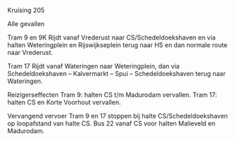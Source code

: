 Kruising 205

Alle gevallen

Tram 9 en 9K
Rijdt vanaf Vrederust naar CS/Schedeldoekshaven en via halten Weteringplein en Rijswijkseplein terug naar HS en dan normale route naar Vrederust.

Tram 17
Rijdt vanaf Wateringen naar Weteringplein, dan via Schedeldoekshaven – Kalvermarkt – Spui –  Schedeldoekshaven terug naar Wateringen.

Reizigerseffecten
Tram 9: halten CS t/m Madurodam vervallen.
Tram 17: halten CS en Korte Voorhout vervallen.

Vervangend vervoer
Tram 9 en 17 stoppen bij halte CS/Schedeldoekshaven op loopafstand van halte CS.
Bus 22 vanaf CS voor halten Malieveld en Madurodam.
